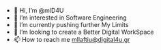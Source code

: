 - 👋 Hi, I’m @mlD4U
- 👀 I’m interested in Software Engineering
- 🌱 I’m currently pushing further My Limits
- 💞️ I’m looking to create a Better Digital WorkSpace
- 📫 How to reach me mllaftiu@digital4u.gr
